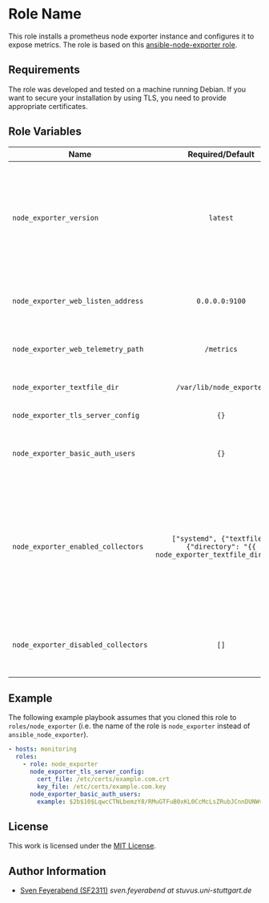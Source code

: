 # Role Name

This role installs a prometheus node exporter instance and configures it to expose metrics.
The role is based on this [ansible-node-exporter role](https://github.com/cloudalchemy/ansible-node-exporter).


## Requirements

The role was developed and tested on a machine running Debian.
If you want to secure your installation by using TLS, you need to provide appropriate certificates.


## Role Variables


| Name                                |                               Required/Default                                | Description                                                                                                                                                      |
| ----------------------------------- | :---------------------------------------------------------------------------: | ---------------------------------------------------------------------------------------------------------------------------------------------------------------- |
| `node_exporter_version`             |                                   `latest`                                    | The version of node exporter that should be installed. If empty or set to `latest` the variable will be set to the newest release.                               |
| `node_exporter_web_listen_address`  |                                `0.0.0.0:9100`                                 | The IP address the service should bind to.                                                                                                                       |
| `node_exporter_web_telemetry_path`  |                                  `/metrics`                                   | Path where the metrics should be served.                                                                                                                         |
| `node_exporter_textfile_dir`        |                           `/var/lib/node_exporter`                            | Directory for the textfile exporter.                                                                                                                             |
| `node_exporter_tls_server_config`   |                                     `{}`                                      | Config for the TLS feature.                                                                                                                                      |
| `node_exporter_basic_auth_users`    |                                     `{}`                                      | List of users and BCRYPT password hashes for basic auth.                                                                                                         |
| `node_exporter_enabled_collectors`  | `["systemd", {"textfile": {"directory": "{{ node_exporter_textfile_dir}}"}}]` | Collectors that will be enabled and their respective configuration. In addition to the collectors defined here there may be others, that are enabled by default. |
| `node_exporter_disabled_collectors` |                                     `[]`                                      | Collectors that would be enabled by default, but should be disabled.                                                                                             |


## Example

The following example playbook assumes that you cloned this role to `roles/node_exporter`
(i.e. the name of the role is `node_exporter` instead of `ansible_node_exporter`).

```yml
- hosts: monitoring
  roles:
    - role: node_exporter
      node_exporter_tls_server_config:
        cert_file: /etc/certs/example.com.crt
        key_file: /etc/certs/example.com.key
      node_exporter_basic_auth_users:
        example: $2b$10$LqwcCTNLbemzY8/RMuGTFuB0xKL0CcMcLsZRubJCnnDUNWvucjb3K #user example with password example
```


## License

This work is licensed under the [MIT License](./LICENSE).


## Author Information

- [Sven Feyerabend (SF2311)](https://github.com/SF2311) _sven.feyerabend at stuvus.uni-stuttgart.de_
